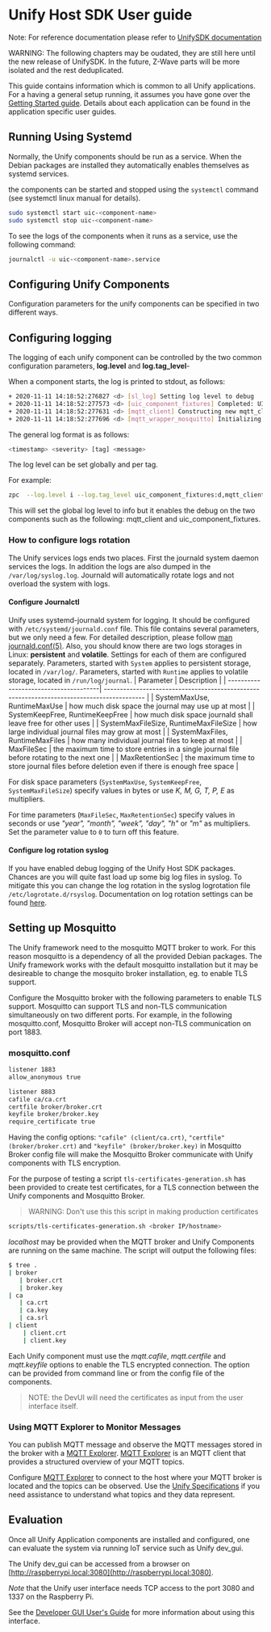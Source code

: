# Unify Host SDK User guide


Note: For reference documentation please refer to
[UnifySDK documentation](
https://SiliconLabs.github.io/UnifySDK/doc/unify_readme_user
)

WARNING: The following chapters may be oudated,
they are still here until the new release of UnifySDK.
In the future, Z-Wave parts will be more isolated and the rest deduplicated.



This guide contains information which is common to all Unify applications.
For a having a general setup running, it assumes you have gone over the [Getting Started guide](getting_started_unify.md).
Details about each application can be found in the application specific user guides.

## Running Using Systemd

Normally, the Unify components should be run as a service. When the Debian packages
are installed they automatically enables themselves as systemd services.

the components can be started and stopped using the `systemctl` command (see systemctl
linux manual for details).

```bash
sudo systemctl start uic-<component-name>
sudo systemctl stop uic-<component-name>
```

To see the logs of the components when it runs as a service, use the following command:

```bash
journalctl -u uic-<component-name>.service
```

## Configuring Unify Components

Configuration parameters for the unify components can be specified in two
different ways.

## Configuring logging

The logging of each unify component can be controlled by the two common
configuration parameters, __log.level__ and __log.tag_level__-

When a component starts, the log is printed to stdout, as follows:

``` bash
+ 2020-11-11 14:18:52:276827 <d> [sl_log] Setting log level to debug
+ 2020-11-11 14:18:52:277573 <d> [uic_component_fixtures] Completed: UIC Signal Handler
+ 2020-11-11 14:18:52:277631 <d> [mqtt_client] Constructing new mqtt_client instance.
+ 2020-11-11 14:18:52:277696 <d> [mqtt_wrapper_mosquitto] Initializing Mosquitto library.
```

The general log format is as follows:

```bash
<timestamp> <severity> [tag] <message>
```

The log level can be set globally and per tag.

For example:

```bash
zpc  --log.level i --log.tag_level uic_component_fixtures:d,mqtt_client:d
```

This will set the global log level to info but it enables the debug on the two
components such as the following: mqtt_client and uic_component_fixtures.

### How to configure logs rotation

The Unify services logs ends two places. First the journald system daemon
services the logs. In addition the logs are also dumped in the
`/var/log/syslog.log`. Journald will automatically rotate logs and not
overload the system with logs.

#### Configure Journalctl

Unify uses systemd-journald system for logging. It should be configured with `/etc/systemd/journald.conf` file.
This file contains several parameters, but we only need a few. For detailed description, please follow [man journald.conf(5)](https://man7.org/linux/man-pages/man5/journald.conf.5.html).
Also, you should know there are two logs storages in Linux: __persistent__ and __volatile__. Settings for each of them are configured separately.
Parameters, started with `System` applies to persistent storage, located in `/var/log/`.
Parameters, started with `Runtime` applies to volatile storage, located in `/run/log/journal`.
| Parameter                             | Description                                                                                |
| --------------------------------------| ------------------------------------------------------------------------------------------ |
| SystemMaxUse, RuntimeMaxUse           | how much disk space the journal may use up at most                                         |
| SystemKeepFree, RuntimeKeepFree       | how much disk space journald shall leave free for other uses                               |
| SystemMaxFileSize, RuntimeMaxFileSize | how large individual journal files may grow at most                                        |
| SystemMaxFiles, RuntimeMaxFiles       | how many individual journal files to keep at most                                          |
| MaxFileSec                            | the maximum time to store entries in a single journal file before rotating to the next one |
| MaxRetentionSec                       | the maximum time to store journal files before deletion even if there is enough free space |

For disk space parameters (`SystemMaxUse`, `SystemKeepFree`, `SystemMaxFileSize`) specify values in bytes or use _K, M, G, T, P, E_ as multipliers.

For time parameters (`MaxFileSec`, `MaxRetentionSec`) specify values in seconds or use _"year", "month", "week", "day", "h"_ or _"m"_ as multipliers.
Set the parameter value to `0` to turn off this feature.

#### Configure log rotation syslog

If you have enabled debug logging of the Unify Host SDK packages. Chances are you
will quite fast load up some big log files in syslog. To mitigate this you
can change the log rotation in the syslog logrotation file
`/etc/logrotate.d/rsyslog`. Documentation on log rotation settings can be
found [here](https://manpages.debian.org/stretch/logrotate/logrotate.8.en.html).

## Setting up Mosquitto

The Unify framework need to the mosquitto MQTT broker to work. For this reason
mosquitto is a dependency of all the provided Debian packages. The Unify
framework works with the default mosquitto installation but it may be
desireable to change the mosquito broker installation, eg. to enable TLS
support.

Configure the Mosquitto broker with the following parameters to enable
TLS support. Mosquitto can support TLS and non-TLS communication simultaneously
on two different ports. For example, in the following mosquitto.conf, Mosquitto Broker
will accept non-TLS communication on port 1883.

### mosquitto.conf

```bash
listener 1883
allow_anonymous true

listener 8883
cafile ca/ca.crt
certfile broker/broker.crt
keyfile broker/broker.key
require_certificate true
```

Having the config options: `"cafile" (client/ca.crt)`, `"certfile"
(broker/broker.crt)` and `"keyfile" (broker/broker.key)` in Mosquitto Broker
config file will make the Mosquitto Broker communicate with Unify components with TLS encryption.

For the purpose of testing a script `tls-certificates-generation.sh` has been
provided to create test certificates, for a TLS connection between the Unify components and Mosquitto Broker.

> WARNING: Don't use this this script in making production certificates

```bash
scripts/tls-certificates-generation.sh <broker IP/hostname>
```

_localhost_ may be provided when the MQTT broker and Unify Components are running on the same machine. The script will output the following files:

```bash
$ tree .
| broker
   | broker.crt
   | broker.key
| ca
   | ca.crt
   | ca.key
   | ca.srl
| client
    | client.crt
    | client.key
```

Each Unify component must use the _mqtt.cafile_, _mqtt.certfile_ and _mqtt.keyfile_ options
to enable the TLS encrypted connection. The option can be provided from command line or from the
config file of the components.

>NOTE: the DevUI will need the certificates as input from the user interface itself.

### Using MQTT Explorer to Monitor Messages

You can publish MQTT message and observe the MQTT messages stored in the broker
with a [MQTT Explorer](https://mqtt-explorer.com/).
[MQTT Explorer](https://mqtt-explorer.com/) is an MQTT client that provides a
structured overview of your MQTT topics.

Configure [MQTT Explorer](https://mqtt-explorer.com/) to connect to the host
where your MQTT broker is located and the topics can be observed. Use the
[Unify Specifications](https://siliconlabs.github.io/UnifySDK/doc/unify_specifications)
if you need assistance to understand what topics and they data represent.

## Evaluation

Once all Unify Application components are installed and configured, one can
evaluate the system via running IoT service such as Unify dev_gui.

The Unify dev_gui can be accessed from a browser on
[http://raspberrypi.local:3080](http://raspberrypi.local:3080).

_Note_ that the Unify user interface needs TCP access to the port 3080 and 1337
on the Raspberry Pi.

See the
[Developer GUI User's Guide](https://siliconlabs.github.io/UnifySDK/applications/dev_ui/dev_gui/readme_user)
for more information about using this interface.
